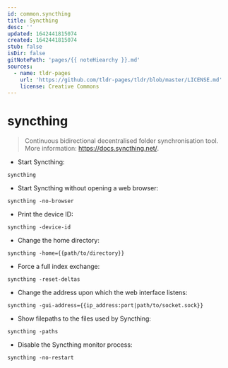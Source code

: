 ```yaml
---
id: common.syncthing
title: Syncthing
desc: ''
updated: 1642441815074
created: 1642441815074
stub: false
isDir: false
gitNotePath: 'pages/{{ noteHiearchy }}.md'
sources:
  - name: tldr-pages
    url: 'https://github.com/tldr-pages/tldr/blob/master/LICENSE.md'
    license: Creative Commons
---
```

# syncthing

> Continuous bidirectional decentralised folder synchronisation tool.
> More information: <https://docs.syncthing.net/>.

- Start Syncthing:

`syncthing`

- Start Syncthing without opening a web browser:

`syncthing -no-browser`

- Print the device ID:

`syncthing -device-id`

- Change the home directory:

`syncthing -home={{path/to/directory}}`

- Force a full index exchange:

`syncthing -reset-deltas`

- Change the address upon which the web interface listens:

`syncthing -gui-address={{ip_address:port|path/to/socket.sock}}`

- Show filepaths to the files used by Syncthing:

`syncthing -paths`

- Disable the Syncthing monitor process:

`syncthing -no-restart`

